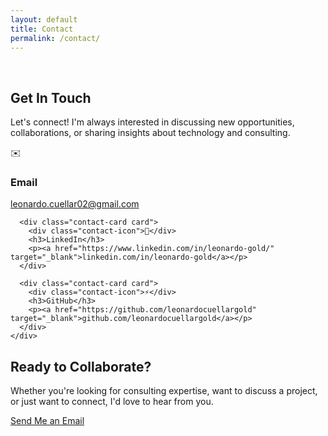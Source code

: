 ```yaml
---
layout: default
title: Contact
permalink: /contact/
---
```

<br>
<div class="container">
  <!-- Page Header -->
  <section class="section-header animate-fade-up">
    <h1 class="section-title">Get In Touch</h1>
    <p class="section-subtitle">
      Let's connect! I'm always interested in discussing new opportunities, 
      collaborations, or sharing insights about technology and consulting.
    </p>
  </section>

  <!-- Contact Information -->
  <section class="contact-section animate-fade-up" style="animation-delay: 0.2s">
    <div class="contact-grid">
      <div class="contact-card card">
        <div class="contact-icon">✉️</div>
        <h3>Email</h3>
        <p><a href="mailto:leonardo.cuellar02@gmail.com">leonardo.cuellar02@gmail.com</a></p>
      </div>
      
      <div class="contact-card card">
        <div class="contact-icon">💼</div>
        <h3>LinkedIn</h3>
        <p><a href="https://www.linkedin.com/in/leonardo-gold/" target="_blank">linkedin.com/in/leonardo-gold</a></p>
      </div>
      
      <div class="contact-card card">
        <div class="contact-icon">⚡</div>
        <h3>GitHub</h3>
        <p><a href="https://github.com/leonardocuellargold" target="_blank">github.com/leonardocuellargold</a></p>
      </div>
    </div>
  </section>
  
  <!-- Call to Action -->
  <section class="cta-section animate-fade-up" style="animation-delay: 0.4s">
    <div class="cta-content">
      <h2>Ready to Collaborate?</h2>
      <p>Whether you're looking for consulting expertise, want to discuss a project, or just want to connect, I'd love to hear from you.</p>
      <a href="mailto:leonardo.cuellar02@gmail.com" class="btn btn-primary">Send Me an Email</a>
    </div>
  </section>
</div>
